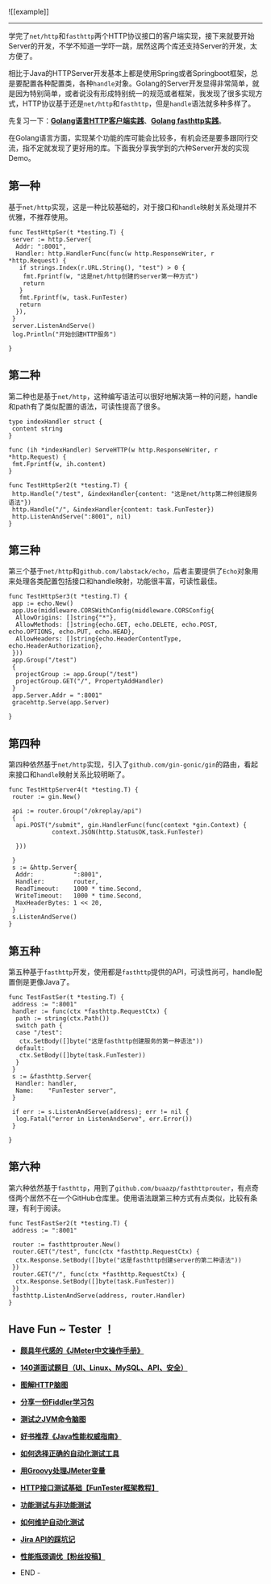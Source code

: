 ![[example]]

--- 
学完了`net/http`和`fasthttp`两个HTTP协议接口的客户端实现，接下来就要开始Server的开发，不学不知道一学吓一跳，居然这两个库还支持Server的开发，太方便了。

相比于Java的HTTPServer开发基本上都是使用Spring或者Springboot框架，总是要配置各种配置类，各种`handle`对象。Golang的Server开发显得非常简单，就是因为特别简单，或者说没有形成特别统一的规范或者框架，我发现了很多实现方式，HTTP协议基于还是`net/http`和`fasthttp`，但是`handle`语法就多种多样了。

先复习一下：**[Golang语言HTTP客户端实践](https://link.zhihu.com/?target=https%3A//mp.weixin.qq.com/s/e8kjdeI6WzMhNYnC9X2oRg)**、**[Golang fasthttp实践](https://link.zhihu.com/?target=https%3A//mp.weixin.qq.com/s/9otWDl2mSGEo9fboyToNnw)**。

在Golang语言方面，实现某个功能的库可能会比较多，有机会还是要多跟同行交流，指不定就发现了更好用的库。下面我分享我学到的六种Server开发的实现Demo。

## **第一种**

基于`net/http`实现，这是一种比较基础的，对于接口和`handle`映射关系处理并不优雅，不推荐使用。

```text
func TestHttpSer(t *testing.T) {
 server := http.Server{
  Addr: ":8001",
  Handler: http.HandlerFunc(func(w http.ResponseWriter, r *http.Request) {
   if strings.Index(r.URL.String(), "test") > 0 {
    fmt.Fprintf(w, "这是net/http创建的server第一种方式")
    return
   }
   fmt.Fprintf(w, task.FunTester)
   return
  }),
 }
 server.ListenAndServe()
 log.Println("开始创建HTTP服务")

}

```

## **第二种**

第二种也是基于`net/http`，这种编写语法可以很好地解决第一种的问题，handle和path有了类似配置的语法，可读性提高了很多。

```text
type indexHandler struct {
 content string
}

func (ih *indexHandler) ServeHTTP(w http.ResponseWriter, r *http.Request) {
 fmt.Fprintf(w, ih.content)
}

func TestHttpSer2(t *testing.T) {
 http.Handle("/test", &indexHandler{content: "这是net/http第二种创建服务语法"})
 http.Handle("/", &indexHandler{content: task.FunTester})
 http.ListenAndServe(":8001", nil)
}

```

## **第三种**

第三个基于`net/http`和`github.com/labstack/echo`，后者主要提供了`Echo`对象用来处理各类配置包括接口和handle映射，功能很丰富，可读性最佳。

```text
func TestHttpSer3(t *testing.T) {
 app := echo.New()
 app.Use(middleware.CORSWithConfig(middleware.CORSConfig{
  AllowOrigins: []string{"*"},
  AllowMethods: []string{echo.GET, echo.DELETE, echo.POST, echo.OPTIONS, echo.PUT, echo.HEAD},
  AllowHeaders: []string{echo.HeaderContentType, echo.HeaderAuthorization},
 }))
 app.Group("/test")
 {
  projectGroup := app.Group("/test")
  projectGroup.GET("/", PropertyAddHandler)
 }
 app.Server.Addr = ":8001"
 gracehttp.Serve(app.Server)

}
```

## **第四种**

第四种依然基于`net/http`实现，引入了`github.com/gin-gonic/gin`的路由，看起来接口和`handle`映射关系比较明晰了。

```text
func TestHttpServer4(t *testing.T) {
 router := gin.New()

 api := router.Group("/okreplay/api")
 {
  api.POST("/submit", gin.HandlerFunc(func(context *gin.Context) {
			context.JSON(http.StatusOK,task.FunTester)

  }))

 }
 s := &http.Server{
  Addr:           ":8001",
  Handler:        router,
  ReadTimeout:    1000 * time.Second,
  WriteTimeout:   1000 * time.Second,
  MaxHeaderBytes: 1 << 20,
 }
 s.ListenAndServe()
}
```

## **第五种**

第五种基于`fasthttp`开发，使用都是`fasthttp`提供的API，可读性尚可，handle配置倒是更像Java了。

```text
func TestFastSer(t *testing.T) {
 address := ":8001"
 handler := func(ctx *fasthttp.RequestCtx) {
  path := string(ctx.Path())
  switch path {
  case "/test":
   ctx.SetBody([]byte("这是fasthttp创建服务的第一种语法"))
  default:
   ctx.SetBody([]byte(task.FunTester))
  }
 }
 s := &fasthttp.Server{
  Handler: handler,
  Name:    "FunTester server",
 }

 if err := s.ListenAndServe(address); err != nil {
  log.Fatal("error in ListenAndServe", err.Error())
 }

}
```

## **第六种**

第六种依然基于`fasthttp`，用到了`github.com/buaazp/fasthttprouter`，有点奇怪两个居然不在一个GitHub仓库里。使用语法跟第三种方式有点类似，比较有条理，有利于阅读。

```text
func TestFastSer2(t *testing.T) {
 address := ":8001"

 router := fasthttprouter.New()
 router.GET("/test", func(ctx *fasthttp.RequestCtx) {
  ctx.Response.SetBody([]byte("这是fasthttp创建server的第二种语法"))
 })
 router.GET("/", func(ctx *fasthttp.RequestCtx) {
  ctx.Response.SetBody([]byte(task.FunTester))
 })
 fasthttp.ListenAndServe(address, router.Handler)
}

```

## **Have Fun ~ Tester ！**

- **[颇具年代感的《JMeter中文操作手册》](https://link.zhihu.com/?target=https%3A//mp.weixin.qq.com/s/5Yx9nUkndsHQ0mdyuqUuHQ)**
- **[140道面试题目（UI、Linux、MySQL、API、安全）](https://link.zhihu.com/?target=https%3A//mp.weixin.qq.com/s/TNI0g_ldTY_t5oWfVgAvXg)**
- **[图解HTTP脑图](https://link.zhihu.com/?target=https%3A//mp.weixin.qq.com/s/100Vm8FVEuXs0x6rDGTipw)**
- **[分享一份Fiddler学习包](https://link.zhihu.com/?target=https%3A//mp.weixin.qq.com/s/3J6hKKqt9GTlo4Z9SiJiLw)**
- **[测试之JVM命令脑图](https://link.zhihu.com/?target=https%3A//mp.weixin.qq.com/s/qprqyv0j3SCvGw1HMjbaMQ)**
- **[好书推荐《Java性能权威指南》](https://link.zhihu.com/?target=https%3A//mp.weixin.qq.com/s/YWd5Yx6n7887g1lMLTcsWQ)**
- **[如何选择正确的自动化测试工具](https://link.zhihu.com/?target=https%3A//mp.weixin.qq.com/s/_Ee78UW9CxRpV5MoTrfgCQ)**
- **[用Groovy处理JMeter变量](https://link.zhihu.com/?target=https%3A//mp.weixin.qq.com/s/BxtweLrBUptM8r3LxmeM_Q)**
- **[HTTP接口测试基础【FunTester框架教程】](https://link.zhihu.com/?target=https%3A//mp.weixin.qq.com/s/xnjI5tqTobd4_3seBDvOHQ)**
- **[功能测试与非功能测试](https://link.zhihu.com/?target=https%3A//mp.weixin.qq.com/s/oJ6PJs1zO0LOQSTRF6M6WA)**
- **[如何维护自动化测试](https://link.zhihu.com/?target=https%3A//mp.weixin.qq.com/s/4eh4AN_MiatMSkoCMtY3UA)**
- **[Jira API的踩坑记](https://link.zhihu.com/?target=https%3A//mp.weixin.qq.com/s/Mw9AzcK8tlceXEgaKqLVeg)**
- **[性能瓶颈调优【粉丝投稿】](https://link.zhihu.com/?target=https%3A//mp.weixin.qq.com/s/GS2scJtLCYIKVs8pOBOCNg)**

- END -
